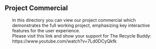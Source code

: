 <h2>Project Commercial</h2>
<ol>
<p>
In this directory you can view our project commercial which demonstrates the full working project, emphasizing key interactive features for the user experience. 
<br>
Please visit this link and show your support for The Recycle Buddy: https://www.youtube.com/watch?v=7Ld0DCyQkfk
</p>
